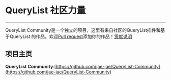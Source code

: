 # QueryList 社区力量

---

QueryList Community是一个独立的项目，这里有来自社区的QueryList插件和基于QueryList 的作品，欢迎[Pull request](https://github.com/jae-jae/QueryList-Community/blob/master/CONTRIBUTING.md)添加你的作品！[贡献说明](https://github.com/jae-jae/QueryList-Community/blob/master/CONTRIBUTING.md)

## 项目主页

**QueryList Community**:[https://github.com/jae-jae/QueryList-Community](https://github.com/jae-jae/QueryList-Community)